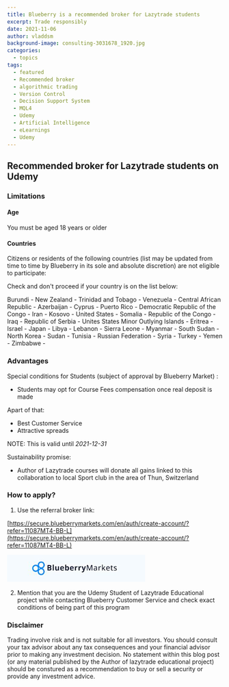 ```yaml
---
title: Blueberry is a recommended broker for Lazytrade students
excerpt: Trade responsibly
date: 2021-11-06
author: vladdsm
background-image: consulting-3031678_1920.jpg
categories:
  - topics
tags:
  - featured
  - Recommended broker
  - algorithmic trading
  - Version Control
  - Decision Support System
  - MQL4
  - Udemy
  - Artificial Intelligence
  - eLearnings
  - Udemy
---
```


## Recommended broker for Lazytrade students on Udemy

### Limitations

#### Age

You must be aged 18 years or older

#### Countries

Citizens or residents of the following countries (list may be updated from time to time by Blueberry in its sole and absolute discretion) are not eligible to participate:

Check and don't proceed if your country is on the list below:

Burundi - New Zealand - Trinidad and Tobago - Venezuela - Central African Republic - Azerbaijan - Cyprus - Puerto Rico - Democratic Republic of the Congo - Iran - Kosovo - United States - Somalia - Republic of the Congo - Iraq - Republic of Serbia - Unites States Minor Outlying Islands - Eritrea - Israel - Japan - Libya - Lebanon - Sierra Leone - Myanmar - South Sudan - North Korea - Sudan - Tunisia - Russian Federation - Syria - Turkey - Yemen - Zimbabwe - 

### Advantages

Special conditions for Students (subject of approval by Blueberry Market) :

* Students may opt for Course Fees compensation once real deposit is made

Apart of that:

* Best Customer Service
* Attractive spreads

NOTE: This is valid until *2021-12-31*

Sustainability promise:

* Author of Lazytrade courses will donate all gains linked to this collaboration to local Sport club in the area of Thun, Switzerland

### How to apply?

1. Use the referral broker link:

[https://secure.blueberrymarkets.com/en/auth/create-account/?refer=11087MT4-BB-L](https://secure.blueberrymarkets.com/en/auth/create-account/?refer=11087MT4-BB-L)

<img src ="https://raw.githubusercontent.com/vladdsm/myblog_attempt/master/images/BB-ImageBanner.JPG" alt="speakom"   />

2. Mention that you are the Udemy Student of Lazytrade Educational project while contacting Blueberry Customer Service and check exact conditions of being part of this program


### Disclaimer

Trading involve risk and is not suitable for all investors.
You should consult your tax advisor about any tax consequences and your financial advisor prior to making any investment decision.
No statement within this blog post (or any material published by the Author of lazytrade educational project) should be 
constured as a recommendation to buy or sell a security or provide any investment advice.